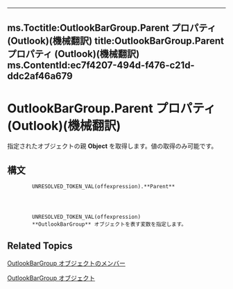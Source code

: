 

---
ms.Toctitle:OutlookBarGroup.Parent プロパティ (Outlook)(機械翻訳)
title:OutlookBarGroup.Parent プロパティ (Outlook)(機械翻訳)
ms.ContentId:ec7f4207-494d-f476-c21d-ddc2af46a679
---
# OutlookBarGroup.Parent プロパティ (Outlook)(機械翻訳)




指定されたオブジェクトの親 **Object** を取得します。値の取得のみ可能です。

## 構文

            UNRESOLVED_TOKEN_VAL(offexpression).**Parent**




            UNRESOLVED_TOKEN_VAL(offexpression)
            **OutlookBarGroup** オブジェクトを表す変数を指定します。



## Related Topics

[OutlookBarGroup オブジェクトのメンバー](34976b5d-fa6a-db4d-884b-4222613c1912.md)

[OutlookBarGroup オブジェクト](4ccc4213-5a57-7a8b-4ce5-869a096bd096.md)




